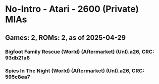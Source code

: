 # No-Intro - Atari - 2600 (Private) MIAs
## Games: 2, ROMs: 2, as of 2025-04-29

### Bigfoot Family Rescue (World) (Aftermarket) (Unl).a26, CRC: 93db21a8
### Spies In The Night (World) (Aftermarket) (Unl).a26, CRC: 595c8ea7

